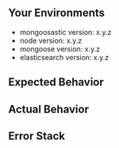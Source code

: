 <!--- Provide a general summary of the issue in the Title above -->

## Your Environments
- mongoosastic version: x.y.z
- node version: x.y.z
- mongoose version: x.y.z
- elasticsearch version: x.y.z

## Expected Behavior
<!--- Tell us what should happen -->

## Actual Behavior
<!--- Tell us what happens instead -->

## Error Stack
<!-- Tell us error stack if you have -->
